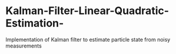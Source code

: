 # Kalman-Filter-Linear-Quadratic-Estimation-
Implementation of Kalman filter to estimate particle state from noisy measurements
